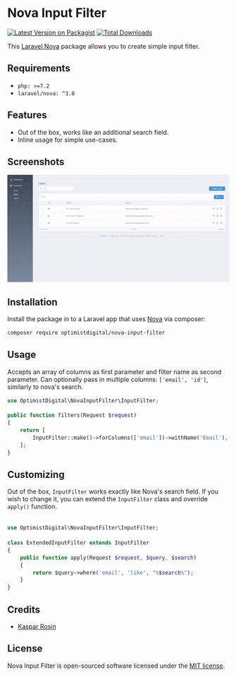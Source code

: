 # Nova Input Filter

[![Latest Version on Packagist](https://img.shields.io/packagist/v/optimistdigital/nova-input-filter.svg?style=flat-square)](https://packagist.org/packages/optimistdigital/nova-input-filter)
[![Total Downloads](https://img.shields.io/packagist/dt/optimistdigital/nova-input-filter.svg?style=flat-square)](https://packagist.org/packages/optimistdigital/nova-input-filter)

This [Laravel Nova](https://nova.laravel.com/) package allows you to create simple input filter.

## Requirements

- `php: >=7.2`
- `laravel/nova: ^3.0`

## Features

- Out of the box, works like an additional search field.
- Inline usage for simple use-cases.

## Screenshots

![Input filter](./docs/input-filter.gif)

## Installation

Install the package in to a Laravel app that uses [Nova](https://nova.laravel.com) via composer:

```bash
composer require optimistdigital/nova-input-filter
```

## Usage

Accepts an array of columns as first parameter and filter name as second parameter. Can optionally pass in multiple
columns: `['email', 'id']`, similarly to nova's search.

```php
use OptimistDigital\NovaInputFilter\InputFilter;

public function filters(Request $request)
{
    return [
        InputFilter::make()->forColumns(['email'])->withName('Email'),
    ];
}
```

## Customizing

Out of the box, `InputFilter` works exactly like Nova's search field. If you wish to change it, you can extend
the `InputFilter` class and override `apply()` function.

```php

use OptimistDigital\NovaInputFilter\InputFilter;

class ExtendedInputFilter extends InputFilter
{
    public function apply(Request $request, $query, $search)
    {
        return $query->where('email', 'like', "%$search%");
    }
}
```

## Credits

- [Kaspar Rosin](https://github.com/kasparrosin)

## License

Nova Input Filter is open-sourced software licensed under the [MIT license](LICENSE.md).
